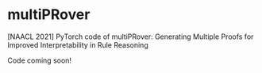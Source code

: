# multiPRover
[NAACL 2021] PyTorch code of multiPRover: Generating Multiple Proofs for Improved Interpretability in Rule Reasoning

Code coming soon!
